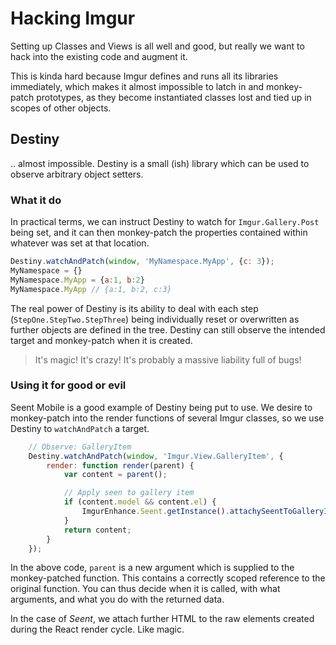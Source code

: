 # Hacking Imgur

Setting up Classes and Views is all well and good, but really we want to hack into the existing code and augment it.

This is kinda hard because Imgur defines and runs all its libraries immediately, which makes it almost impossible to
latch in and monkey-patch prototypes, as they become instantiated classes lost and tied up in scopes of other objects.

## Destiny

.. almost impossible. Destiny is a small (ish) library which can be used to observe arbitrary object setters.

### What it do

In practical terms, we can instruct Destiny to watch for `Imgur.Gallery.Post` being set, and it can then monkey-patch
the properties contained within whatever was set at that location.

```javascript
Destiny.watchAndPatch(window, 'MyNamespace.MyApp', {c: 3});
MyNamespace = {}
MyNamespace.MyApp = {a:1, b:2}
MyNamespace.MyApp // {a:1, b:2, c:3}
```

The real power of Destiny is its ability to deal with each step (`StepOne.StepTwo.StepThree`) being individually
reset or overwritten as further objects are defined in the tree.
Destiny can still observe the intended target and monkey-patch when it is created.

> It's magic! It's crazy! It's probably a massive liability full of bugs!

### Using it for good or evil

Seent Mobile is a good example of Destiny being put to use. We desire to monkey-patch into the render functions of
several Imgur classes, so we use Destiny to `watchAndPatch` a target.

```javascript
    // Observe: GalleryItem
    Destiny.watchAndPatch(window, 'Imgur.View.GalleryItem', {
        render: function render(parent) {
            var content = parent();

            // Apply seen to gallery item
            if (content.model && content.el) {
                ImgurEnhance.Seent.getInstance().attachySeentToGalleryItem(content.el, content.model.id);
            }
            return content;
        }
    });
```
In the above code, `parent` is a new argument which is supplied to the monkey-patched function.
This contains a correctly scoped reference to the original function. You can thus decide when it is called, with what
arguments, and what you do with the returned data.

In the case of *Seent*, we attach further HTML to the raw elements created during the React render cycle.
Like magic.

